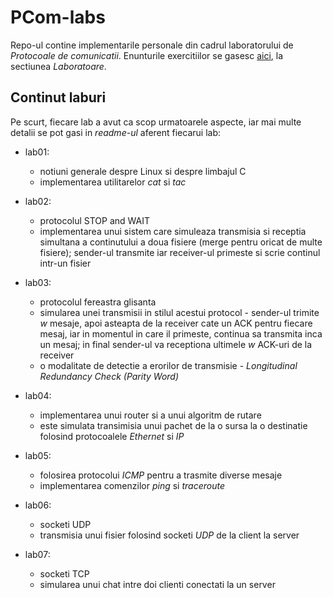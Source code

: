 # PCom-labs

Repo-ul contine implementarile personale din cadrul laboratorului de *Protocoale
de comunicatii*. Enunturile exercitiilor se gasesc [aici](https://ocw.cs.pub.ro/courses/pc), la sectiunea
*Laboratoare*.

## Continut laburi

Pe scurt, fiecare lab a avut ca scop urmatoarele aspecte, iar mai multe detalii
se pot gasi in *readme-ul* aferent fiecarui lab:

* lab01:
  * notiuni generale despre Linux si despre limbajul C
  * implementarea utilitarelor *cat* si *tac*

* lab02:
  * protocolul STOP and WAIT
  * implementarea unui sistem care simuleaza transmisia si receptia simultana
  a continutului a doua fisiere (merge pentru oricat de multe fisiere); sender-ul
  transmite iar receiver-ul primeste si scrie continul intr-un fisier

* lab03:
  * protocolul fereastra glisanta
  * simularea unei transmisii in stilul acestui protocol - sender-ul trimite *w*
  mesaje, apoi asteapta de la receiver cate un ACK pentru fiecare mesaj, iar
  in momentul in care il primeste, continua sa transmita inca un mesaj; in final
  sender-ul va receptiona ultimele *w* ACK-uri de la receiver
  * o modalitate de detectie a erorilor de transmisie - *Longitudinal Redundancy Check (Parity Word)*

* lab04:
  * implementarea unui router si a unui algoritm de rutare
  * este simulata transimisia unui pachet de la o sursa la o destinatie folosind
  protocoalele *Ethernet* si *IP*

* lab05:
  * folosirea protocolui *ICMP* pentru a trasmite diverse mesaje
  * implementarea comenzilor *ping* si *traceroute*

* lab06:
  * socketi UDP
  * transmisia unui fisier folosind socketi *UDP* de la client la server

* lab07:
  * socketi TCP
  * simularea unui chat intre doi clienti conectati la un server
